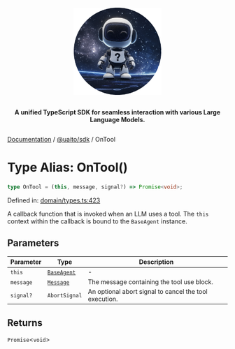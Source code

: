 <div style="display:flex; flex-direction:column; align-items:center;">
<p align="center">
  <img src="../UAITO.png" alt="UAITO Logo" width="200"/>
</p>

<p align="center">
  <strong>A unified TypeScript SDK for seamless interaction with various Large Language Models.</strong>
</p>
</div>

[Documentation](README.md) / [@uaito/sdk](@uaito.sdk.md) / OnTool

# Type Alias: OnTool()

```ts
type OnTool = (this, message, signal?) => Promise<void>;
```

Defined in: [domain/types.ts:423](https://github.com/elribonazo/uaito/blob/867719e6dfe41e527977574b6a9dd218b81d6d25/packages/sdk/src/domain/types.ts#L423)

A callback function that is invoked when an LLM uses a tool.
The `this` context within the callback is bound to the `BaseAgent` instance.

## Parameters

| Parameter | Type | Description |
| ------ | ------ | ------ |
| `this` | [`BaseAgent`](@uaito.sdk.Class.BaseAgent.md) | - |
| `message` | [`Message`](@uaito.sdk.TypeAlias.Message.md) | The message containing the tool use block. |
| `signal?` | `AbortSignal` | An optional abort signal to cancel the tool execution. |

## Returns

`Promise`\<`void`\>
